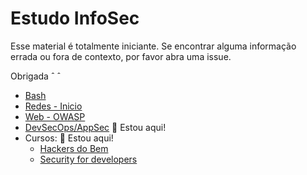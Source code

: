 # Estudo InfoSec

Esse material é totalmente iniciante. Se encontrar alguma informação errada ou fora de contexto, por favor abra uma issue.

Obrigada ˆ ˆ

- [Bash](/bash/bash.md)
- [Redes - Inicio](/redes/redes-iniciante/start.md) 
- [Web - OWASP](/OWASP/owasp.md) 
- [DevSecOps/AppSec](/devSecOps/pipeline.md) :pushpin: Estou aqui!
- Cursos: :pushpin: Estou aqui!
    - [Hackers do Bem](/cursos/hackersDoBem/init.md)
    - [Security for developers](/cursos/Security-for-developers)
